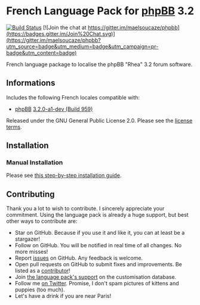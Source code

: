 # French Language Pack for [phpBB](https://www.phpbb.com/) 3.2

[![Build Status](https://travis-ci.org/maelsoucaze/phpbb.svg?branch=master)](https://travis-ci.org/maelsoucaze/phpbb) [![Join the chat at https://gitter.im/maelsoucaze/phpbb](https://badges.gitter.im/Join%20Chat.svg)](https://gitter.im/maelsoucaze/phpbb?utm_source=badge&utm_medium=badge&utm_campaign=pr-badge&utm_content=badge)

French language package to localise the phpBB "Rhea" 3.2 forum software.

## Informations

Includes the following French locales compatible with:

- [phpBB](https://github.com/phpbb/phpbb) [3.2.0-a1-dev (Build 959)](https://bamboo.phpbb.com/browse/PHPBB3-RHEA-959)

Released under the GNU General Public License 2.0. Please see the [license terms](https://github.com/maelsoucaze/phpbb/blob/master/language/fr/LICENSE).

## Installation

### Manual Installation

Please see [this step-by-step installation guide](https://www.phpbb.com/customise/db/translation/french/faq/1711).

## Contributing

Thank you a lot to wish to contribute. I sincerely appreciate your commitment. Using the language pack is already a huge support, but best other ways to contribute are:

- Star on GitHub. Because if you use it and like it, you can at least be a stargazer!
- Follow on GitHub. You will be notified in real time of all changes. No more misses!
- Report [issues](https://github.com/maelsoucaze/phpbb/issues) on GitHub. Any feedback is welcome.
- Open pull requests on GitHub to submit fixes and improvements. Be listed as a [contributor](https://github.com/maelsoucaze/phpbb/graphs/contributors)!
- Join [the language pack's support](https://www.phpbb.com/customise/db/translation/french/support) on the customisation database.
- Follow me [on Twitter](https://twitter.com/maelsoucaze). Promise, I don't spam pictures of kittens and puppies (too much).
- Let's have a drink if you are near Paris!
